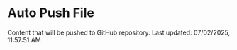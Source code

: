 # Auto Push File

Content that will be pushed to GitHub repository.
Last updated: 07/02/2025, 11:57:51 AM